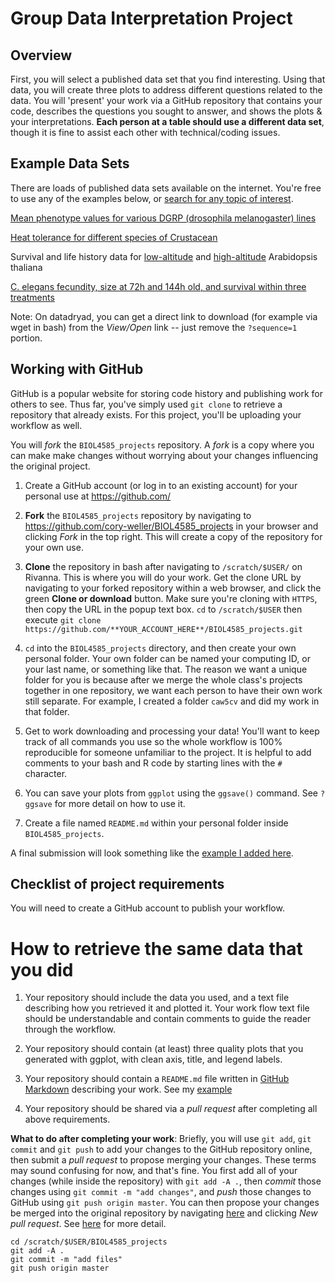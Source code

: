 # Group Data Interpretation Project

## Overview

First, you will select a published data set that you find interesting. Using that data, you will create three plots to address different questions related to the data. You will 'present' your work via a GitHub repository that contains your code, describes the questions you sought to answer, and shows the plots & your interpretations. **Each person at a table should use a different data set**, though it is fine to assist each other with technical/coding issues.

## Example Data Sets

There are loads of published data sets available on the internet. You're free to use any of the examples below, or [search for any topic of interest](https://datadryad.org/discover?query=&submit=Search#advanced).

[Mean phenotype values for various DGRP (drosophila melanogaster) lines](https://datadryad.org/resource/doi:10.5061/dryad.js408/5)

[Heat tolerance for different species of Crustacean](https://datadryad.org/resource/doi:10.5061/dryad.tf641/1)

Survival and life history data for [low-altitude](https://datadryad.org/resource/doi:10.5061/dryad.3gc6nj6/1) and [high-altitude](https://datadryad.org/resource/doi:10.5061/dryad.3gc6nj6/2) Arabidopsis thaliana

[C. elegans fecundity, size at 72h and 144h old, and survival within three treatments](https://datadryad.org/resource/doi:10.5061/dryad.7g5qh/1)

Note: On datadryad, you can get a direct link to download (for example via wget in bash) from the *View/Open* link -- just remove the `?sequence=1` portion.


## Working with GitHub
GitHub is a popular website for storing code history and publishing work for others to see. Thus far, you've simply used `git clone` to retrieve a repository that already exists. For this project, you'll be uploading your workflow as well.

You will *fork* the `BIOL4585_projects` repository. A *fork* is a copy where you can make make changes without worrying about your changes influencing the original project.

1. Create a GitHub account (or log in to an existing account) for your personal use at https://github.com/

2. **Fork** the `BIOL4585_projects` repository by navigating to https://github.com/cory-weller/BIOL4585_projects in your browser and clicking *Fork* in the top right. This will create a copy of the repository for your own use.

3. **Clone** the repository in bash after navigating to `/scratch/$USER/` on Rivanna. This is where you will do your work. Get the clone URL by navigating to your forked repository within a web browser, and click the green **Clone or download** button. Make sure you're cloning with `HTTPS`, then copy the URL in the popup text box. `cd` to `/scratch/$USER` then execute `git clone https://github.com/**YOUR_ACCOUNT_HERE**/BIOL4585_projects.git`

4. `cd` into the `BIOL4585_projects` directory, and then create your own personal folder. Your own folder can be named your computing ID, or your last name, or something like that. The reason we want a unique folder for you is because after we merge the whole class's projects together in one repository, we want each person to have their own work still separate. For example, I created a folder `caw5cv` and did my work in that folder.

5. Get to work downloading and processing your data! You'll want to keep track of all commands you use so the whole workflow is 100% reproducible for someone unfamiliar to the project. It is helpful to add comments to your bash and R code by starting lines with the `#` character.

6. You can save your plots from `ggplot` using the `ggsave()` command. See `?ggsave` for more detail on how to use it.

7. Create a file named `README.md` within your personal folder inside `BIOL4585_projects`.

A final submission will look something like the [example I added here](https://github.com/cory-weller/BIOL4585_projects/tree/master/caw5cv).

## Checklist of project requirements

You will need to create a GitHub account to publish your workflow.
# How to retrieve the same data that you did

1. Your repository should include the data you used, and a text file describing how you retrieved it and plotted it. Your work flow text file should be understandable and contain comments to guide the reader through the workflow.

2. Your repository should contain (at least) three quality plots that you generated with ggplot, with clean axis, title, and legend labels.

3. Your repository should contain a `README.md` file written in [GitHub Markdown](https://guides.github.com/features/mastering-markdown/) describing your work. See my [example](https://github.com/cory-weller/BIOL4585_projects/tree/master/caw5cv)

4. Your repository should be shared via a *pull request* after completing all above requirements.

**What to do after completing your work**: Briefly, you will use `git add`, `git commit` and `git push` to add your changes to the GitHub repository online, then submit a *pull request* to propose merging your changes. These terms may sound confusing for now, and that's fine. You first add all of your changes (while inside the repository) with  `git add -A .`, then *commit* those changes using `git commit -m "add changes"`, and *push* those changes to GitHub using `git push origin master`. You can then propose your changes be merged into the original repository by navigating [here](https://github.com/cory-weller/BIOL4585_projects) and clicking *New pull request*. See [here](https://help.github.com/en/articles/creating-a-pull-request-from-a-fork) for more detail.

```
cd /scratch/$USER/BIOL4585_projects
git add -A .
git commit -m "add files"
git push origin master
```
